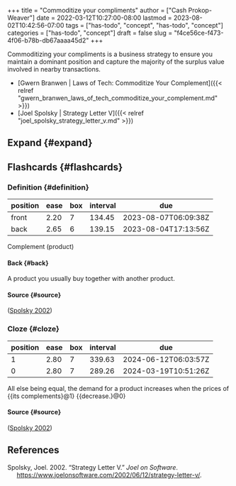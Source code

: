 +++
title = "Commoditize your compliments"
author = ["Cash Prokop-Weaver"]
date = 2022-03-12T10:27:00-08:00
lastmod = 2023-08-02T10:42:56-07:00
tags = ["has-todo", "concept", "has-todo", "concept"]
categories = ["has-todo", "concept"]
draft = false
slug = "f4ce56ce-f473-4f06-b78b-db67aaaa45d2"
+++

Commoditizing your compliments is a business strategy to ensure you maintain a dominant position and capture the majority of the surplus value involved in nearby transactions.

-   [Gwern Branwen | Laws of Tech: Commoditize Your Complement]({{< relref "gwern_branwen_laws_of_tech_commoditize_your_complement.md" >}})
-   [Joel Spolsky | Strategy Letter V]({{< relref "joel_spolsky_strategy_letter_v.md" >}})


## Expand {#expand}


## Flashcards {#flashcards}


### Definition {#definition}

| position | ease | box | interval | due                  |
|----------|------|-----|----------|----------------------|
| front    | 2.20 | 7   | 134.45   | 2023-08-07T06:09:38Z |
| back     | 2.65 | 6   | 139.15   | 2023-08-04T17:13:56Z |

Complement (product)


#### Back {#back}

A product you usually buy together with another product.


#### Source {#source}

(<a href="#citeproc_bib_item_1">Spolsky 2002</a>)


### Cloze {#cloze}

| position | ease | box | interval | due                  |
|----------|------|-----|----------|----------------------|
| 1        | 2.80 | 7   | 339.63   | 2024-06-12T06:03:57Z |
| 0        | 2.80 | 7   | 289.26   | 2024-03-19T10:51:26Z |

All else being equal, the demand for a product increases when the prices of {{its complements}@1} {{decrease.}@0}


#### Source {#source}

(<a href="#citeproc_bib_item_1">Spolsky 2002</a>)

## References

<style>.csl-entry{text-indent: -1.5em; margin-left: 1.5em;}</style><div class="csl-bib-body">
  <div class="csl-entry"><a id="citeproc_bib_item_1"></a>Spolsky, Joel. 2002. “Strategy Letter V.” <i>Joel on Software</i>. <a href="https://www.joelonsoftware.com/2002/06/12/strategy-letter-v/">https://www.joelonsoftware.com/2002/06/12/strategy-letter-v/</a>.</div>
</div>
